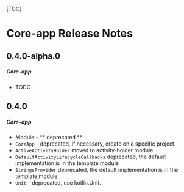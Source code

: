 [TOC]
# Core-app Release Notes
## 0.4.0-alpha.0
##### Core-app
* TODO
## 0.4.0
##### Core-app
* Module - ** deprecated **
* `CoreApp` - deprecated, if necessary, create on a specific project.
* `ActiveActivityHolder` moved to activity-holder module
* `DefaultActivityLifecycleCallbacks` deprecated, the default implementation is in the template module
* `StringsProvider` deprecated, the default implementation is in the template module
* `Unit` - deprecated, use kotlin.Unit. 